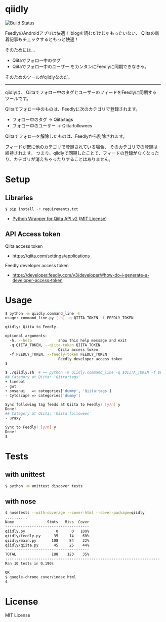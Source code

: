 qiidly
======

[![Build Status](https://travis-ci.org/uraxy/qiidly.svg?branch=master)](https://travis-ci.org/uraxy/qiidly)

FeedlyのAndroidアプリは快適！
blogを読むだけじゃもったいない、
Qiitaの新着記事もチェックするともっと快適！

そのためには…
- Qiitaでフォロー中のタグ
- Qiitaでフォロー中のユーザー
をカンタンにFeedlyに同期できなきゃ。

そのためのツールがqiidlyなのだ。

-----

qiidlyは、
Qiitaでフォロー中のタグとユーザーのフィードをFeedlyに同期するツールです。

Qiitaでフォロー中のものは、Feedlyに次のカテゴリで登録されます。
- フォロー中のタグ -> Qiita:tags
- フォロー中のユーザー -> Qiita:followees

Qiitaでフォローを解除したものは、Feedlyから削除されます。

フィードが既に他のカテゴリで登録されている場合、
そのカテゴリでの登録は維持されます。
つまり、qiidlyで同期したことで、フィードの登録がなくなったり、カテゴリが消えちゃったりすることはありません。


Setup
=====

Libraries
---------
```sh
$ pip install -r requirements.txt
```

- [Python Wrapper for Qiita API v2](https://github.com/petitviolet/qiita_py) ([MIT License](https://petitviolet.mit-license.org/))


API Access token
----------------

Qiita access token
- https://qiita.com/settings/applications

Feedly developer access token
- https://developer.feedly.com/v3/developer/#how-do-i-generate-a-developer-access-token



Usage
=====

```bash
$ python -m qiidly.command_line -h
usage: command_line.py [-h] -q QIITA_TOKEN -f FEEDLY_TOKEN

qiidly: Qiita to Feedly.

optional arguments:
  -h, --help            show this help message and exit
  -q QIITA_TOKEN, --qiita-token QIITA_TOKEN
                        Qiita access token
  -f FEEDLY_TOKEN, --feedly-token FEEDLY_TOKEN
                        Feedly developer access token
$
```

```sh
$ ./qiidly.sh  # == python -m qiidly.command_line -q $QIITA_TOKEN -f $FEEDLY_TOKEN
## Category at Qiita: 'Qiita:tags'
+ linebot
- gwt
+ onsenui	=> categories['dummy', 'Qiita:tags']
- Cytoscape	=> categories['dummy']

Sync following tag feeds at Qiita to Feedly? [y/n] y
Done!
## Category at Qiita: 'Qiita:followees'
- uraxy

Sync to Feedly? [y/n] y
Done!
$
```


Tests
=====

with unittest
-------------

```bash
$ python -m unittest discover tests
```

with nose
---------

```bash
$ nosetests --with-coverage --cover-html --cover-package=qiidly
..........
Name               Stmts   Miss  Cover
--------------------------------------
qiidly.py              0      0   100%
qiidly/feedly.py      35     14    60%
qiidly/main.py       108     84    22%
qiidly/qiita.py       45     25    44%
--------------------------------------
TOTAL                188    123    35%
----------------------------------------------------------------------
Ran 10 tests in 0.190s

OK
$ google-chrome cover/index.html
$
```


License
=======
MIT License
